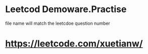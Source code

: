 # Leetcod Demoware.Practise


file name will match the leetcdoe question number

# https://leetcode.com/xuetianw/